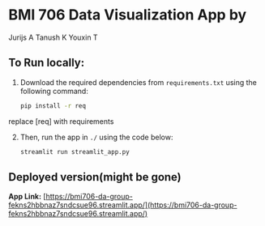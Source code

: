 # BMI 706 Data Visualization App by
Jurijs A
Tanush K
Youxin T

## To Run locally:

1. Download the required dependencies from `requirements.txt` using the following command:

    ```bash
    pip install -r req
    ```
replace [req] with requirements

2. Then, run the app in ```./``` using the code below:

    ```bash
    streamlit run streamlit_app.py
    ```

## Deployed version(might be gone) ##
**App Link:** [https://bmi706-da-group-fekns2hbbnaz7sndcsue96.streamlit.app/](https://bmi706-da-group-fekns2hbbnaz7sndcsue96.streamlit.app/)
